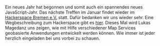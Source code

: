 Ein neues Jahr hat begonnen und somit auch ein spannendes neues JavaScript-Jahr. Das nächste Treffen im Januar findet wieder im [Hackerspace Bremen e.V.](http://www.hackerspace-bremen.de/) statt. Dafür bedanken wir uns wieder sehr. Eine Wegbeschreibung zum Hackerspace gibt es [hier](http://www.hackerspace-bremen.de/index.php?s=locations). Dieses Mal wird Lukas Magedanz uns zeigen, wie mit Hilfe verschiedener Map Services geobasierte Anwendungen entwickelt werden können. Wie immer ist jeder herzlich eingeladen bei uns vorbei zu schauen.